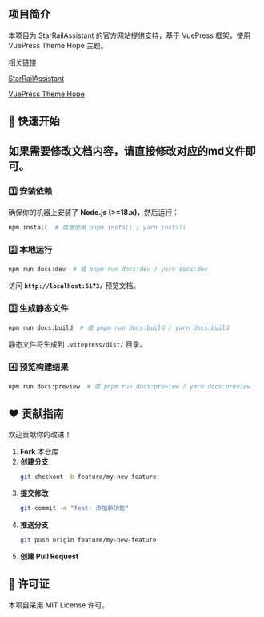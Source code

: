 ## 项目简介
本项目为 StarRailAssistant 的官方网站提供支持，基于 VuePress 框架，使用 VuePress Theme Hope 主题。

相关链接

[StarRailAssistant](https://starrailassistant.top)

[VuePress Theme Hope](https://theme-hope.vuejs.press/zh/)


## 🚀 快速开始

## 如果需要修改文档内容，请直接修改对应的md文件即可。

### 1️⃣ 安装依赖
确保你的机器上安装了 **Node.js (>=18.x)**，然后运行：
```sh
npm install  # 或者使用 pnpm install / yarn install
```

### 2️⃣ 本地运行
```sh
npm run docs:dev  # 或 pnpm run docs:dev / yarn docs:dev
```
访问 **`http://localhost:5173/`** 预览文档。

### 3️⃣ 生成静态文件
```sh
npm run docs:build  # 或 pnpm run docs:build / yarn docs:build
```
静态文件将生成到 `.vitepress/dist/` 目录。

### 4️⃣ 预览构建结果
```sh
npm run docs:preview  # 或 pnpm run docs:preview / yarn docs:preview
```


## ❤️ 贡献指南

欢迎贡献你的改进！
1. **Fork** 本仓库
2. **创建分支**
   ```sh
   git checkout -b feature/my-new-feature
   ```
3. **提交修改**
   ```sh
   git commit -m "feat: 添加新功能"
   ```
4. **推送分支**
   ```sh
   git push origin feature/my-new-feature
   ```
5. **创建 Pull Request**


## 📜 许可证
本项目采用 MIT License 许可。